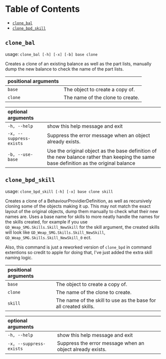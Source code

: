 # Table of Contents
- [`clone_bal`](#clone_bal)
- [`clone_bpd_skill`](#clone_bpd_skill)

## `clone_bal`
usage: `clone_bal [-h] [-x] [-b] base clone`

Creates a clone of an existing balance as well as the part lists, manually dump the new balance to check the name of the part lists.

| positional arguments | |
|:---|:---|
| `base`  | The object to create a copy of. |
| `clone` | The name of the clone to create. |

| optional arguments | |
|:---|:---|
| `-h, --help` | show this help message and exit |
| `-x, --suppress-exists` | Suppress the error message when an object already exists. |
| `-b, --use-base` | Use the original object as the base definition of the new balance rather than keeping the same base definition as the original balance |

## `clone_bpd_skill`
usage: `clone_bpd_skill [-h] [-x] base clone skill`

Creates a clone of a BehaviourProvidierDefinition, as well as recursively cloning some of the
objects making it up. This may not match the exact layout of the original objects, dump them
manually to check what their new names are. Uses a base name for skills to more neatly handle the names for the skills created, for example if you use `GD_Weap_SMG.Skills.Skill_NewSkill` for the skill argument, the created skills will look like `GD_Weap_SMG.Skills.Skill_NewSkill`, `GD_Weap_SMG.Skills.Skill_NewSkill_0` ect.

Also, this command is just a reworked version of `clone_bpd` in command extentions so credit to apple for doing that, I've just added the extra skill naming logic.

| positional arguments | |
|:---|:---|
| `base`  | The object to create a copy of. |
| `clone` | The name of the clone to create. |
| `skill` | The name of the skill to use as the base for all created skills. |

| optional arguments | |
|:---|:---|
| `-h, --help` | show this help message and exit |
| `-x, --suppress-exists` | Suppress the error message when an object already exists. |